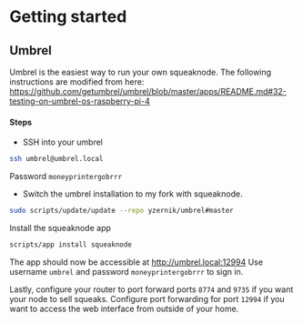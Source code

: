 # Getting started

## Umbrel

Umbrel is the easiest way to run your own squeaknode.
The following instructions are modified from here: https://github.com/getumbrel/umbrel/blob/master/apps/README.md#32-testing-on-umbrel-os-raspberry-pi-4

#### Steps

- SSH into your umbrel

```sh
ssh umbrel@umbrel.local
```

Password `moneyprintergobrrr`

- Switch the umbrel installation to my fork with squeaknode.

```sh
sudo scripts/update/update --repo yzernik/umbrel#master
```

Install the squeaknode app

```sh
scripts/app install squeaknode
```

The app should now be accessible at http://umbrel.local:12994
Use username `umbrel` and password `moneyprintergobrrr` to sign in.

Lastly, configure your router to port forward ports `8774` and `9735` if you want your node to sell squeaks.
Configure port forwarding for port `12994` if you want to access the web interface from outside of your home.
